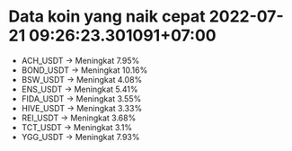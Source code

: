 # Data koin yang naik cepat 2022-07-21 09:26:23.301091+07:00

* ACH_USDT -> Meningkat 7.95%
* BOND_USDT -> Meningkat 10.16%
* BSW_USDT -> Meningkat 4.08%
* ENS_USDT -> Meningkat 5.41%
* FIDA_USDT -> Meningkat 3.55%
* HIVE_USDT -> Meningkat 3.33%
* REI_USDT -> Meningkat 3.68%
* TCT_USDT -> Meningkat 3.1%
* YGG_USDT -> Meningkat 7.93%
